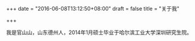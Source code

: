 +++
date = "2016-06-08T13:12:50+08:00"
draft = false
title = "关于我"

+++

我是官山山，山东德州人，2014年1月硕士毕业于哈尔滨工业大学深圳研究生院。
